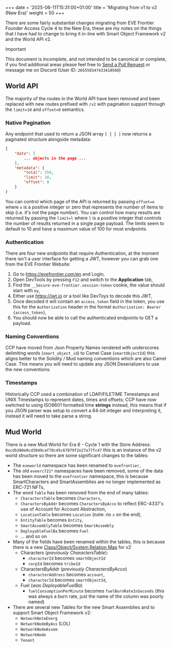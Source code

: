 +++
date = '2025-06-11T15:31:00+01:00'
title = 'Migrating from v1 to v2 (New Era)'
weight = 50
+++

There are some fairly substantial changes migrating from EVE Frontier Founder Access Cycle 4 to the New Era, these are my notes on the things that I have had to change to bring it in-line with Smart Object Framework v2 and the World API v2.

> [!IMPORTANT]
> This document is incomplete, and not intended to be canonical or complete, if you find additional areas please feel free to [Send a Pull Request](https://github.com/Scetrov/frontier.scetrov.live/compare) or message me on Discord (User ID: `265550347433410560`)

## World API

The majority of the routes in the World API have been removed and been replaced with new routes prefixed with `/v2` with pagination support through the `limit=10` and `offset=0` semantics.

### Native Pagination

Any endpoint that used to return a JSON array `[ { } ]` now returns a paginated structure alongside metadata:

```json
{
    "data": [
        ... objects in the page ...
    ],
    "metadata": {
        "total": 350,
        "limit": 10,
        "offset": 0
    }
}
```

You can control which page of the API is returned by passing `offset=o` where `o` is a positive integer or zero that represents the number of items to skip (i.e. it's not the page number). You can control how many results are returned by passing the `limit=l` where `l` is a positive integer that controls the number of results returned in a single page payload. The limits seem to default to 10 and have a maximum value of 100 for most endpoints.

### Authentication

There are four new endpoints that require Authentication, at the moment there isn't a user interface for getting a JWT, however you can grab one from the EVE Frontier Website:

1. Go to https://evefrontier.com/en and Login,
2. Open DevTools by pressing `F12` and switch to the **Application** tab,
3. Find the `__Secure-eve-frontier.session-token` cookie, the value should start with `ey`,
4. Either use https://jwt.io or a tool like DevToys to decode this JWT,
5. Once decoded it will contain an `access_token` field in the token, you use this for the `Authorization` header in the format `Authorization: Bearer {access_token}`,
6. You should now be able to call the authenticated endpoints to GET a payload.

### Naming Conventions

CCP have moved from Json Property Names rendered with underscores delimiting words (`smart_object_id`) to Camel Case (`smartObjectId`) this aligns better to the Solidity / Mud naming conventions which are also Camel Case. This means you will need to update any JSON Deserializers to use the new conventions. 

### Timestamps

Historically CCP used a combination of LDAP/FILETIME Timestamps and UNIX Timestamps to represent dates, times and offsets; CCP have now switched to using ISO8601 formatted time **strings** instead, this means that if you JSON parser was setup to convert a 64-bit integer and interpreting it, instead it will need to take parse a string.

## Mud World

There is a new Mud World for Era 6 - Cycle 1 with the Store Address: `0xcdb380e0cd3949caf70c45c67079f2e27a77fc47` this is an instance of the v2 world structure so there are some significant changes to the tables:

- The `eveworld` namespace has been renamed to `evefrontier`,
- The old `eveerc721*` namespaces have been removed, some of the data has been moved to the `evefrontier` namespace, this is because SmartCharacters and SmartAssemblies are no longer implemented as ERC-721 NFTs,
- The word `Table` has been removed from the end of many tables:
  - `CharactersTable` becomes `Characters`,
  - `CharactersByAddr` becomes `CharactersByAcco` to reflect ERC-4337's use of Account for Account Abstraction,
  - `LocationTable` becomes `Location` (note: no `s` on the end),
  - `EntityTable` becomes `Entity`,
  - `SmartAssemblyTable` becomes `SmartAssembly`
  - `DeployableFuelBa` becomes `Fuel`
  - ... and so on
- Many of the fields have been renamed within the tables, this is because there is a new [Class/Object/System Relation Map](https://github.com/projectawakening/world-chain-contracts/blob/develop/mud-contracts/smart-object-framework-v2/class_object_system.jpg) for v2
  - Characters (*previously CharactersTable*):
    - `characterId` becomes `smartObjectId`
    - `corpId` becomes `tribeId`
  - CharactersByAddr (*previously CharactersByAcco*)
    - `characterAddress` becomes `account`,
    - `characterId` becomes `smartObjectId`,
  - Fuel (*was DeployableFuelBa*)
    - `fuelConsumptionPerMinute` becomes `fuelBurnRateInSeconds` (this was always a burn rate, just the name of the column was poorly named)
- There are several new Tables for the new Smart Assemblies and to support Smart Object Framework v2:
  - `NetworkNoteEnerg`
  - `NetworkNodeByAss` (LOL)
  - `NetworkNodeAssem`
  - `NetworkNode`
  - `Tenant`